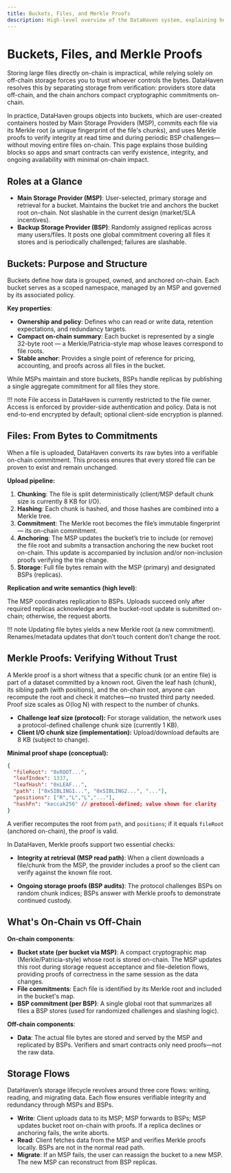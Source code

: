 ```yaml
---
title: Buckets, Files, and Merkle Proofs
description: High-level overview of the DataHaven system, explaining how buckets and files structure your data and how Merkle proofs ensure cryptographic data integrity.
---
```


# Buckets, Files, and Merkle Proofs

Storing large files directly on-chain is impractical, while relying solely on off-chain storage forces you to trust whoever controls the bytes. DataHaven resolves this by separating storage from verification: providers store data off-chain, and the chain anchors compact cryptographic commitments on-chain.

In practice, DataHaven groups objects into buckets, which are user-created containers hosted by Main Storage Providers (MSP), commits each file via its Merkle root (a unique fingerprint of the file's chunks), and uses Merkle proofs to verify integrity at read time and during periodic BSP challenges—without moving entire files on-chain. This page explains those building blocks so apps and smart contracts can verify existence, integrity, and ongoing availability with minimal on-chain impact.

## Roles at a Glance

- **Main Storage Provider (MSP)**: User-selected, primary storage and retrieval for a bucket. Maintains the bucket trie and anchors the bucket root on-chain. Not slashable in the current design (market/SLA incentives).
- **Backup Storage Provider (BSP)**: Randomly assigned replicas across many users/files. It posts one global commitment covering all files it stores and is periodically challenged; failures are slashable.

## Buckets: Purpose and Structure

Buckets define how data is grouped, owned, and anchored on-chain. Each bucket serves as a scoped namespace, managed by an MSP and governed by its associated policy.

**Key properties**:

- **Ownership and policy**: Defines who can read or write data, retention expectations, and redundancy targets.
- **Compact on-chain summary**: Each bucket is represented by a single 32-byte root — a Merkle/Patricia-style map whose leaves correspond to file roots.
- **Stable anchor**: Provides a single point of reference for pricing, accounting, and proofs across all files in the bucket.

While MSPs maintain and store buckets, BSPs handle replicas by publishing a single aggregate commitment for all files they store.

!!! note
    File access in DataHaven is currently restricted to the file owner. Access is enforced by provider-side authentication and policy. Data is not end-to-end encrypted by default; optional client-side encryption is planned.

## Files: From Bytes to Commitments

When a file is uploaded, DataHaven converts its raw bytes into a verifiable on-chain commitment. This process ensures that every stored file can be proven to exist and remain unchanged.

**Upload pipeline:**

1. **Chunking**: The file is split deterministically (client/MSP default chunk size is currently 8 KB for I/O).
2. **Hashing**: Each chunk is hashed, and those hashes are combined into a Merkle tree.
3. **Commitment**: The Merkle root becomes the file’s immutable fingerprint — its on-chain commitment.
4. **Anchoring**: The MSP updates the bucket’s trie to include (or remove) the file root and submits a transaction anchoring the new bucket root on-chain.
This update is accompanied by inclusion and/or non-inclusion proofs verifying the trie change.
5. **Storage**: Full file bytes remain with the MSP (primary) and designated BSPs (replicas).

**Replication and write semantics (high level)**: 

The MSP coordinates replication to BSPs. Uploads succeed only after required replicas acknowledge and the bucket-root update is submitted on-chain; otherwise, the request aborts.

!!! note
    Updating file bytes yields a new Merkle root (a new commitment). Renames/metadata updates that don’t touch content don’t change the root.

## Merkle Proofs: Verifying Without Trust

A Merkle proof is a short witness that a specific chunk (or an entire file) is part of a dataset committed by a known root. Given the leaf hash (chunk), its sibling path (with positions), and the on-chain root, anyone can recompute the root and check it matches—no trusted third party needed. Proof size scales as O(log N) with respect to the number of chunks.

- **Challenge leaf size (protocol):** For storage validation, the network uses a protocol-defined challenge chunk size (currently 1 KB).
- **Client I/O chunk size (implementation):** Upload/download defaults are 8 KB (subject to change).

**Minimal proof shape (conceptual):**

```json
{
  "fileRoot": "0xROOT...",
  "leafIndex": 1337,
  "leafHash": "0xLEAF...",
  "path": ["0xSIBLING1...", "0xSIBLING2...", "..."],
  "positions": ["R","L","L","..."],
  "hashFn": "keccak256" // protocol-defined; value shown for clarity
}
```

A verifier recomputes the root from `path`, and `positions`; if it equals `fileRoot` (anchored on-chain), the proof is valid.

In DataHaven, Merkle proofs support two essential checks:

  - **Integrity at retrieval (MSP read path)**: When a client downloads a file/chunk from the MSP, the provider includes a proof so the client can verify against the known file root.

  - **Ongoing storage proofs (BSP audits)**: The protocol challenges BSPs on random chunk indices; BSPs answer with Merkle proofs to demonstrate continued custody.

## What's On-Chain vs Off-Chain

**On-chain components**:

- **Bucket state (per bucket via MSP)**: A compact cryptographic map (Merkle/Patricia-style) whose root is stored on-chain. The MSP updates this root during storage request acceptance and file-deletion flows, providing proofs of correctness in the same session as the data changes.
- **File commitments**: Each file is identified by its Merkle root and included in the bucket's map.
- **BSP commitment (per BSP)**: A single global root that summarizes all files a BSP stores (used for randomized challenges and slashing logic).

**Off-chain components**:

- **Data**: The actual file bytes are stored and served by the MSP and replicated by BSPs. Verifiers and smart contracts only need proofs—not the raw data.

## Storage Flows

DataHaven’s storage lifecycle revolves around three core flows: writing, reading, and migrating data. Each flow ensures verifiable integrity and redundancy through MSPs and BSPs.

- **Write**: Client uploads data to its MSP; MSP forwards to BSPs; MSP updates bucket root on-chain with proofs. If a replica declines or anchoring fails, the write aborts.
- **Read**: Client fetches data from the MSP and verifies Merkle proofs locally. BSPs are not in the normal read path.
- **Migrate**: If an MSP fails, the user can reassign the bucket to a new MSP. The new MSP can reconstruct from BSP replicas.